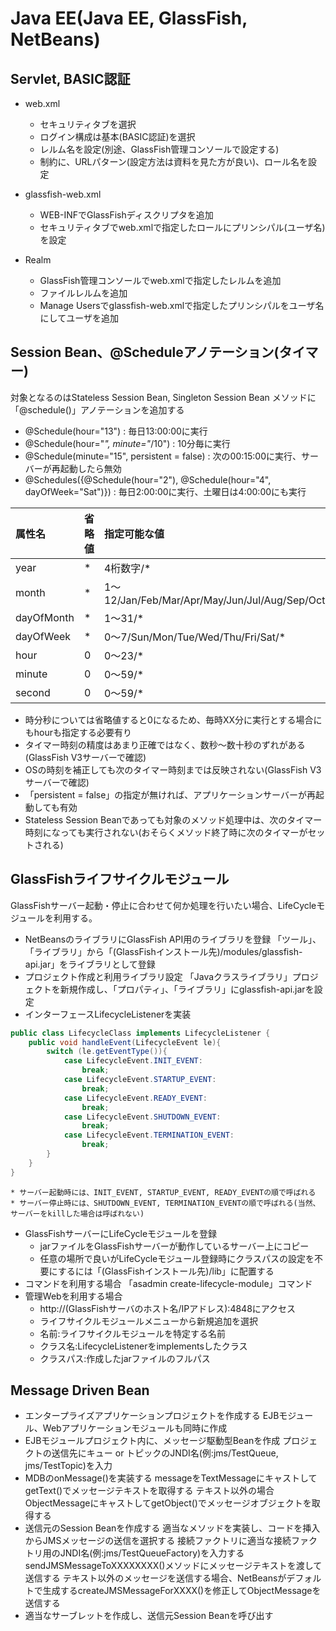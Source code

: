 Java EE(Java EE, GlassFish, NetBeans)
=====================================

Servlet, BASIC認証
------------------
  * web.xml
    * セキュリティタブを選択
    * ログイン構成は基本(BASIC認証)を選択
    * レルム名を設定(別途、GlassFish管理コンソールで設定する)
    * 制約に、URLパターン(設定方法は資料を見た方が良い)、ロール名を設定

  * glassfish-web.xml
    * WEB-INFでGlassFishディスクリプタを追加
    * セキュリティタブでweb.xmlで指定したロールにプリンシパル(ユーザ名)を設定

  * Realm
    * GlassFish管理コンソールでweb.xmlで指定したレルムを追加
    * ファイルレルムを追加
    * Manage Usersでglassfish-web.xmlで指定したプリンシパルをユーザ名にしてユーザを追加


Session Bean、@Scheduleアノテーション(タイマー)
-----------------------------------------------
対象となるのはStateless Session Bean, Singleton Session Bean
メソッドに「@schedule()」アノテーションを追加する

  * @Schedule(hour="13") : 毎日13:00:00に実行
  * @Schedule(hour="*", minute="*/10") : 10分毎に実行
  * @Schedule(minute="15", persistent = false) : 次の00:15:00に実行、サーバーが再起動したら無効
  * @Schedules({@Schedule(hour="2"), @Schedule(hour="4", dayOfWeek="Sat")}) : 毎日2:00:00に実行、土曜日は4:00:00にも実行

|属性名|省略値|指定可能な値|
|:-|:-|:-|
|year|*|4桁数字/*|
|month|*|1～12/Jan/Feb/Mar/Apr/May/Jun/Jul/Aug/Sep/Oct/Nov/Dec/*|
|dayOfMonth|*|1～31/*|
|dayOfWeek|*|0～7/Sun/Mon/Tue/Wed/Thu/Fri/Sat/*|
|hour|0|0～23/*|
|minute|0|0～59/*|
|second|0|0～59/*|

  * 時分秒については省略値すると0になるため、毎時XX分に実行とする場合にもhourも指定する必要有り
  * タイマー時刻の精度はあまり正確ではなく、数秒～数十秒のずれがある(GlassFish V3サーバーで確認)
  * OSの時刻を補正しても次のタイマー時刻までは反映されない(GlassFish V3サーバーで確認)
  * 「persistent = false」の指定が無ければ、アプリケーションサーバーが再起動しても有効
  * Stateless Session Beanであっても対象のメソッド処理中は、次のタイマー時刻になっても実行されない(おそらくメソッド終了時に次のタイマーがセットされる)


GlassFishライフサイクルモジュール
---------------------------------
GlassFishサーバー起動・停止に合わせて何か処理を行いたい場合、LifeCycleモジュールを利用する。

  * NetBeansのライブラリにGlassFish API用のライブラリを登録
    「ツール」、「ライブラリ」から「(GlassFishインストール先)/modules/glassfish-api.jar」をライブラリとして登録
  * プロジェクト作成と利用ライブラリ設定
    「Javaクラスライブラリ」プロジェクトを新規作成し、「プロパティ」、「ライブラリ」にglassfish-api.jarを設定
  * インターフェースLifecycleListenerを実装
  ```java
  public class LifecycleClass implements LifecycleListener {
      public void handleEvent(LifecycleEvent le){
          switch (le.getEventType()){
              case LifecycleEvent.INIT_EVENT:
                  break;
              case LifecycleEvent.STARTUP_EVENT:
                  break;
              case LifecycleEvent.READY_EVENT:
                  break;
              case LifecycleEvent.SHUTDOWN_EVENT:
                  break;
              case LifecycleEvent.TERMINATION_EVENT:
                  break;
          }
      }
  }
  ```
    * サーバー起動時には、INIT_EVENT, STARTUP_EVENT, READY_EVENTの順で呼ばれる
    * サーバー停止時には、SHUTDOWN_EVENT, TERMINATION_EVENTの順で呼ばれる(当然、サーバーをkillした場合は呼ばれない)
  * GlassFishサーバーにLifeCycleモジュールを登録
    * jarファイルをGlassFishサーバーが動作しているサーバー上にコピー
    * 任意の場所で良いがLifeCycleモジュール登録時にクラスパスの設定を不要にするには「(GlassFishインストール先)/lib」に配置する
  * コマンドを利用する場合
    「asadmin create-lifecycle-module」コマンド
  * 管理Webを利用する場合
    * http://(GlassFishサーバのホスト名/IPアドレス):4848にアクセス
    * ライフサイクルモジュールメニューから新規追加を選択
    * 名前:ライフサイクルモジュールを特定する名前
    * クラス名:LifecycleListenerをimplementsしたクラス
    * クラスパス:作成したjarファイルのフルパス


Message Driven Bean
-------------------
  * エンタープライズアプリケーションプロジェクトを作成する
    EJBモジュール、Webアプリケーションモジュールも同時に作成
  * EJBモジュールプロジェクト内に、メッセージ駆動型Beanを作成
    プロジェクトの送信先にキュー or トピックのJNDI名(例:jms/TestQueue, jms/TestTopic)を入力
  * MDBのonMessage()を実装する
    messageをTextMessageにキャストしてgetText()でメッセージテキストを取得する
    テキスト以外の場合ObjectMessageにキャストしてgetObject()でメッセージオブジェクトを取得する
  * 送信元のSession Beanを作成する
    適当なメソッドを実装し、コードを挿入からJMSメッセージの送信を選択する
    接続ファクトリに適当な接続ファクトリ用のJNDI名(例:jms/TestQueueFactory)を入力する
    sendJMSMessageToXXXXXXXX()メソッドにメッセージテキストを渡して送信する
    テキスト以外のメッセージを送信する場合、NetBeansがデフォルトで生成するcreateJMSMessageForXXXX()を修正してObjectMessageを送信する
  * 適当なサーブレットを作成し、送信元Session Beanを呼び出す


